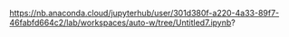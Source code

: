 https://nb.anaconda.cloud/jupyterhub/user/301d380f-a220-4a33-89f7-46fabfd664c2/lab/workspaces/auto-w/tree/Untitled7.ipynb?
